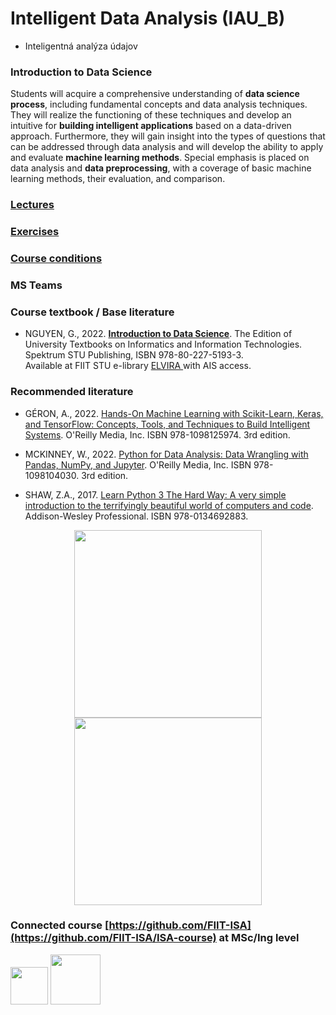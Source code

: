 #  Intelligent Data Analysis (IAU_B)
- Inteligentná analýza údajov

### Introduction to Data Science 

Students will acquire a comprehensive understanding of **data science process**, including fundamental concepts and data analysis techniques. They will realize the functioning of these techniques and develop an intuitive for **building intelligent applications** based on a data-driven approach. Furthermore, they will gain insight into the types of questions that can be addressed through data analysis and will develop the ability to apply and evaluate **machine learning methods**. Special emphasis is placed on data analysis and **data preprocessing**, with a coverage of basic machine learning methods, their evaluation, and comparison. 

### [Lectures](https://github.com/FIIT-IAU/2023-2024/tree/main/lectures)

### [Exercises](https://github.com/FIIT-IAU/2023-2024/tree/main/exercises)

### [Course conditions](https://github.com/FIIT-IAU/2023-2024/blob/main/conditions.md) 

### MS Teams 

### Course textbook / Base literature 

- NGUYEN, G., 2022. **[Introduction to Data Science](https://elvira.fiit.stuba.sk)**. The Edition of University Textbooks on Informatics and Information Technologies. Spektrum STU Publishing, ISBN 978-80-227-5193-3. <br>Available at FIIT STU e-library [ ELVIRA ](https://elvira.fiit.stuba.sk/) with AIS access.
<!--
```
    @book{nguyen2022ds,   
      author = {Nguyen, Giang},  
      title = {Introduction to Data Science},
      note = {The Edition of University Textbooks on Informatics and Information Technologies},
      publisher = {Spektrum STU Publishing},
      ISBN = {978-80-227-5193-3}, 
      year = {2022},
      url = {https://elvira.fiit.stuba.sk}
    }
```
//-->
### Recommended literature

- GÉRON, A., 2022. [Hands-On Machine Learning with Scikit-Learn, Keras, and TensorFlow: Concepts, Tools, and Techniques to Build Intelligent Systems](https://www.amazon.com/Hands-Machine-Learning-Scikit-Learn-TensorFlow-dp-1098125975/dp/1098125975/ref=dp_ob_title_bk). O'Reilly Media, Inc. ISBN 978-1098125974. 3rd edition. 

- MCKINNEY, W., 2022. [Python for Data Analysis: Data Wrangling with Pandas, NumPy, and Jupyter](https://www.amazon.com/Python-Data-Analysis-Wrangling-Jupyter/dp/109810403X/ref=sr_1_1?crid=1GWXMACNPM9UG&keywords=Python+for+Data+Analysis%3A+Data+Wrangling+with+Pandas%2C+NumPy%2C+and+Jupyter&qid=1677767594&s=books&sprefix=python+for+data+analysis+data+wrangling+with+pandas%2C+numpy%2C+and+jupyter%2Cstripbooks-intl-ship%2C157&sr=1-1). O'Reilly Media, Inc. ISBN 978-1098104030. 3rd edition.

- SHAW, Z.A., 2017. [Learn Python 3 The Hard Way: A very simple introduction to the terrifyingly beautiful world of computers and code](https://www.amazon.com/Learn-Python-Hard-Way-Introduction/dp/0134692888/ref=sr_1_1?crid=39O3GH75YNOKR&keywords=Learn+Python+3+The+Hard+Way%3A+A+very+simple+introduction+to+the+terrifyingly+beautiful+world+of+computers+and+code&qid=1677767631&s=books&sprefix=learn+python+3+the+hard+way+a+very+simple+introduction+to+the+terrifyingly+beautiful+world+of+computers+and+code%2Cstripbooks-intl-ship%2C175&sr=1-1). Addison-Wesley Professional. ISBN 978-0134692883. 

<p align="center">
        <img height=300px src="https://miro.medium.com/max/1200/1*mgXvzNcwfpnBawI6XTkVRg.png">
        <img height=300px src="https://www.onlinemanipal.com/wp-content/uploads/2022/09/Data-Science-Life-cycle-2048x2045.png">
</p>


### Connected course [https://github.com/FIIT-ISA](https://github.com/FIIT-ISA/ISA-course) at MSc/Ing level

<p align="left">
    <img height=60px src="https://giangzuzana.github.io/images/co-funded-by-EU.png">
    <img height=80px src="https://giangzuzana.github.io/images/Vzdelavanie_4.png">
</p>
